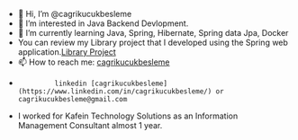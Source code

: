 - 👋 Hi, I’m @cagrikucukbesleme
- 👀 I’m interested in Java Backend Devlopment.
- 🌱 I’m currently learning Java, Spring, Hibernate, Spring data Jpa, Docker
- You can review my Library project that I developed using the Spring web application.[Library Project](https://github.com/cagrikucukbesleme/LibraryProject-JavaSpringBoot)
- 📫 How to reach me: [cagrikucukbesleme](https://www.linkedin.com/in/cagrikucukbesleme/)
-              linkedin [cagrikucukbesleme](https://www.linkedin.com/in/cagrikucukbesleme/) or cagrikucukbesleme@gmail.com
- I worked for Kafein Technology Solutions as an Information Management Consultant almost 1 year.


<!---
cagrikucukbesleme/cagrikucukbesleme is a ✨ special ✨ repository because its `README.md` (this file) appears on your GitHub profile.
You can click the Preview link to take a look at your changes.
--->
